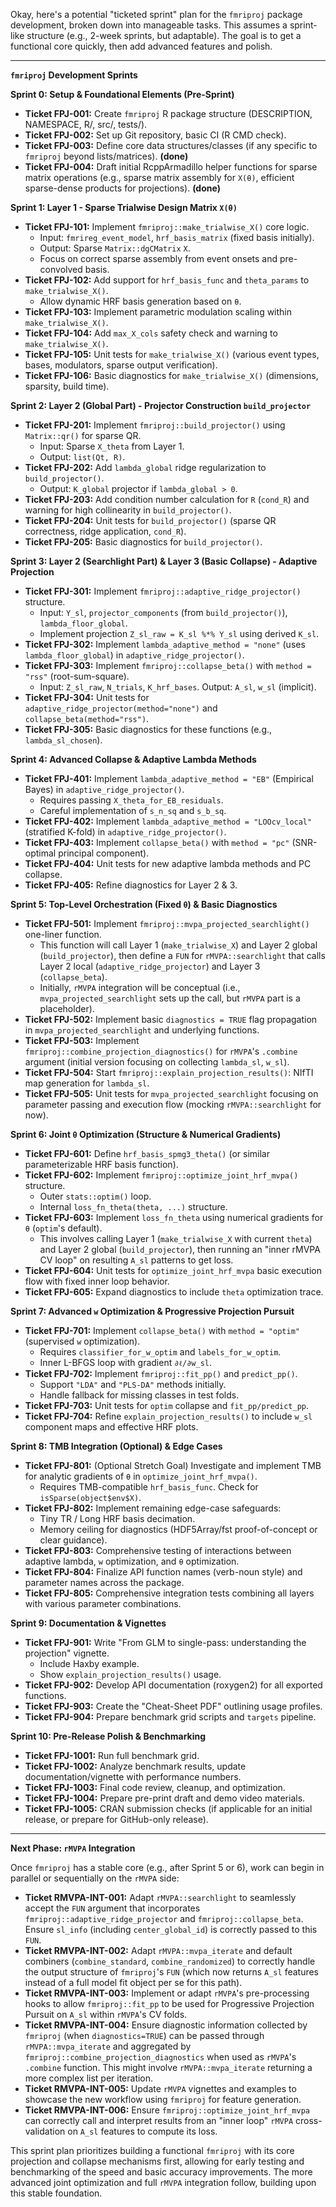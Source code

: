 Okay, here's a potential "ticketed sprint" plan for the `fmriproj` package development, broken down into manageable tasks. This assumes a sprint-like structure (e.g., 2-week sprints, but adaptable). The goal is to get a functional core quickly, then add advanced features and polish.

---

**`fmriproj` Development Sprints**

**Sprint 0: Setup & Foundational Elements (Pre-Sprint)**

*   **Ticket FPJ-001:** Create `fmriproj` R package structure (DESCRIPTION, NAMESPACE, R/, src/, tests/).
*   **Ticket FPJ-002:** Set up Git repository, basic CI (R CMD check).
*   **Ticket FPJ-003:** Define core data structures/classes (if any specific to `fmriproj` beyond lists/matrices). **(done)**
*   **Ticket FPJ-004:** Draft initial RcppArmadillo helper functions for sparse matrix operations (e.g., sparse matrix assembly for `X(θ)`, efficient sparse-dense products for projections). **(done)**

**Sprint 1: Layer 1 - Sparse Trialwise Design Matrix `X(θ)`**

*   **Ticket FPJ-101:** Implement `fmriproj::make_trialwise_X()` core logic.
    *   Input: `fmrireg_event_model`, `hrf_basis_matrix` (fixed basis initially).
    *   Output: Sparse `Matrix::dgCMatrix` `X`.
    *   Focus on correct sparse assembly from event onsets and pre-convolved basis.
*   **Ticket FPJ-102:** Add support for `hrf_basis_func` and `theta_params` to `make_trialwise_X()`.
    *   Allow dynamic HRF basis generation based on `θ`.
*   **Ticket FPJ-103:** Implement parametric modulation scaling within `make_trialwise_X()`.
*   **Ticket FPJ-104:** Add `max_X_cols` safety check and warning to `make_trialwise_X()`.
*   **Ticket FPJ-105:** Unit tests for `make_trialwise_X()` (various event types, bases, modulators, sparse output verification).
*   **Ticket FPJ-106:** Basic diagnostics for `make_trialwise_X()` (dimensions, sparsity, build time).

**Sprint 2: Layer 2 (Global Part) - Projector Construction `build_projector`**

*   **Ticket FPJ-201:** Implement `fmriproj::build_projector()` using `Matrix::qr()` for sparse QR.
    *   Input: Sparse `X_theta` from Layer 1.
    *   Output: `list(Qt, R)`.
*   **Ticket FPJ-202:** Add `lambda_global` ridge regularization to `build_projector()`.
    *   Output: `K_global` projector if `lambda_global > 0`.
*   **Ticket FPJ-203:** Add condition number calculation for `R` (`cond_R`) and warning for high collinearity in `build_projector()`.
*   **Ticket FPJ-204:** Unit tests for `build_projector()` (sparse QR correctness, ridge application, `cond_R`).
*   **Ticket FPJ-205:** Basic diagnostics for `build_projector()`.

**Sprint 3: Layer 2 (Searchlight Part) & Layer 3 (Basic Collapse) - Adaptive Projection**

*   **Ticket FPJ-301:** Implement `fmriproj::adaptive_ridge_projector()` structure.
    *   Input: `Y_sl`, `projector_components` (from `build_projector()`), `lambda_floor_global`.
    *   Implement projection `Z_sl_raw = K_sl %*% Y_sl` using derived `K_sl`.
*   **Ticket FPJ-302:** Implement `lambda_adaptive_method = "none"` (uses `lambda_floor_global`) in `adaptive_ridge_projector()`.
*   **Ticket FPJ-303:** Implement `fmriproj::collapse_beta()` with `method = "rss"` (root-sum-square).
    *   Input: `Z_sl_raw`, `N_trials`, `K_hrf_bases`. Output: `A_sl`, `w_sl` (implicit).
*   **Ticket FPJ-304:** Unit tests for `adaptive_ridge_projector(method="none")` and `collapse_beta(method="rss")`.
*   **Ticket FPJ-305:** Basic diagnostics for these functions (e.g., `lambda_sl_chosen`).

**Sprint 4: Advanced Collapse & Adaptive Lambda Methods**

*   **Ticket FPJ-401:** Implement `lambda_adaptive_method = "EB"` (Empirical Bayes) in `adaptive_ridge_projector()`.
    *   Requires passing `X_theta_for_EB_residuals`.
    *   Careful implementation of `s_n_sq` and `s_b_sq`.
*   **Ticket FPJ-402:** Implement `lambda_adaptive_method = "LOOcv_local"` (stratified K-fold) in `adaptive_ridge_projector()`.
*   **Ticket FPJ-403:** Implement `collapse_beta()` with `method = "pc"` (SNR-optimal principal component).
*   **Ticket FPJ-404:** Unit tests for new adaptive lambda methods and PC collapse.
*   **Ticket FPJ-405:** Refine diagnostics for Layer 2 & 3.

**Sprint 5: Top-Level Orchestration (Fixed `θ`) & Basic Diagnostics**

*   **Ticket FPJ-501:** Implement `fmriproj::mvpa_projected_searchlight()` one-liner function.
    *   This function will call Layer 1 (`make_trialwise_X`) and Layer 2 global (`build_projector`), then define a `FUN` for `rMVPA::searchlight` that calls Layer 2 local (`adaptive_ridge_projector`) and Layer 3 (`collapse_beta`).
    *   Initially, `rMVPA` integration will be conceptual (i.e., `mvpa_projected_searchlight` sets up the call, but `rMVPA` part is a placeholder).
*   **Ticket FPJ-502:** Implement basic `diagnostics = TRUE` flag propagation in `mvpa_projected_searchlight` and underlying functions.
*   **Ticket FPJ-503:** Implement `fmriproj::combine_projection_diagnostics()` for `rMVPA`'s `.combine` argument (initial version focusing on collecting `lambda_sl`, `w_sl`).
*   **Ticket FPJ-504:** Start `fmriproj::explain_projection_results()`: NIfTI map generation for `lambda_sl`.
*   **Ticket FPJ-505:** Unit tests for `mvpa_projected_searchlight` focusing on parameter passing and execution flow (mocking `rMVPA::searchlight` for now).

**Sprint 6: Joint `θ` Optimization (Structure & Numerical Gradients)**

*   **Ticket FPJ-601:** Define `hrf_basis_spmg3_theta()` (or similar parameterizable HRF basis function).
*   **Ticket FPJ-602:** Implement `fmriproj::optimize_joint_hrf_mvpa()` structure.
    *   Outer `stats::optim()` loop.
    *   Internal `loss_fn_theta(theta, ...)` structure.
*   **Ticket FPJ-603:** Implement `loss_fn_theta` using numerical gradients for `θ` (`optim`'s default).
    *   This involves calling Layer 1 (`make_trialwise_X` with current `theta`) and Layer 2 global (`build_projector`), then running an "inner rMVPA CV loop" on resulting `A_sl` patterns to get loss.
*   **Ticket FPJ-604:** Unit tests for `optimize_joint_hrf_mvpa` basic execution flow with fixed inner loop behavior.
*   **Ticket FPJ-605:** Expand diagnostics to include `theta` optimization trace.

**Sprint 7: Advanced `w` Optimization & Progressive Projection Pursuit**

*   **Ticket FPJ-701:** Implement `collapse_beta()` with `method = "optim"` (supervised `w` optimization).
    *   Requires `classifier_for_w_optim` and `labels_for_w_optim`.
    *   Inner L-BFGS loop with gradient `∂ℓ/∂w_sl`.
*   **Ticket FPJ-702:** Implement `fmriproj::fit_pp()` and `predict_pp()`.
    *   Support `"LDA"` and `"PLS-DA"` methods initially.
    *   Handle fallback for missing classes in test folds.
*   **Ticket FPJ-703:** Unit tests for `optim` collapse and `fit_pp/predict_pp`.
*   **Ticket FPJ-704:** Refine `explain_projection_results()` to include `w_sl` component maps and effective HRF plots.

**Sprint 8: TMB Integration (Optional) & Edge Cases**

*   **Ticket FPJ-801:** (Optional Stretch Goal) Investigate and implement TMB for analytic gradients of `θ` in `optimize_joint_hrf_mvpa()`.
    *   Requires TMB-compatible `hrf_basis_func`. Check for `isSparse(object$env$X)`.
*   **Ticket FPJ-802:** Implement remaining edge-case safeguards:
    *   Tiny TR / Long HRF basis decimation.
    *   Memory ceiling for diagnostics (HDF5Array/fst proof-of-concept or clear guidance).
*   **Ticket FPJ-803:** Comprehensive testing of interactions between adaptive lambda, `w` optimization, and `θ` optimization.
*   **Ticket FPJ-804:** Finalize API function names (verb-noun style) and parameter names across the package.
*   **Ticket FPJ-805:** Comprehensive integration tests combining all layers with various parameter combinations.

**Sprint 9: Documentation & Vignettes**

*   **Ticket FPJ-901:** Write "From GLM to single-pass: understanding the projection" vignette.
    *   Include Haxby example.
    *   Show `explain_projection_results()` usage.
*   **Ticket FPJ-902:** Develop API documentation (roxygen2) for all exported functions.
*   **Ticket FPJ-903:** Create the "Cheat-Sheet PDF" outlining usage profiles.
*   **Ticket FPJ-904:** Prepare benchmark grid scripts and `targets` pipeline.

**Sprint 10: Pre-Release Polish & Benchmarking**

*   **Ticket FPJ-1001:** Run full benchmark grid.
*   **Ticket FPJ-1002:** Analyze benchmark results, update documentation/vignette with performance numbers.
*   **Ticket FPJ-1003:** Final code review, cleanup, and optimization.
*   **Ticket FPJ-1004:** Prepare pre-print draft and demo video materials.
*   **Ticket FPJ-1005:** CRAN submission checks (if applicable for an initial release, or prepare for GitHub-only release).

---

**Next Phase: `rMVPA` Integration**

Once `fmriproj` has a stable core (e.g., after Sprint 5 or 6), work can begin in parallel or sequentially on the `rMVPA` side:

*   **Ticket RMVPA-INT-001:** Adapt `rMVPA::searchlight` to seamlessly accept the `FUN` argument that incorporates `fmriproj::adaptive_ridge_projector` and `fmriproj::collapse_beta`. Ensure `sl_info` (including `center_global_id`) is correctly passed to this `FUN`.
*   **Ticket RMVPA-INT-002:** Adapt `rMVPA::mvpa_iterate` and default combiners (`combine_standard`, `combine_randomized`) to correctly handle the output structure of `fmriproj`'s `FUN` (which now returns `A_sl` features instead of a full model fit object per se for this path).
*   **Ticket RMVPA-INT-003:** Implement or adapt `rMVPA`'s pre-processing hooks to allow `fmriproj::fit_pp` to be used for Progressive Projection Pursuit on `A_sl` within `rMVPA`'s CV folds.
*   **Ticket RMVPA-INT-004:** Ensure diagnostic information collected by `fmriproj` (when `diagnostics=TRUE`) can be passed through `rMVPA::mvpa_iterate` and aggregated by `fmriproj::combine_projection_diagnostics` when used as `rMVPA`'s `.combine` function. This might involve `rMVPA::mvpa_iterate` returning a more complex list per iteration.
*   **Ticket RMVPA-INT-005:** Update `rMVPA` vignettes and examples to showcase the new workflow using `fmriproj` for feature generation.
*   **Ticket RMVPA-INT-006:** Ensure `fmriproj::optimize_joint_hrf_mvpa` can correctly call and interpret results from an "inner loop" `rMVPA` cross-validation on `A_sl` features to compute its loss.

This sprint plan prioritizes building a functional `fmriproj` with its core projection and collapse mechanisms first, allowing for early testing and benchmarking of the speed and basic accuracy improvements. The more advanced joint optimization and full `rMVPA` integration follow, building upon this stable foundation.
